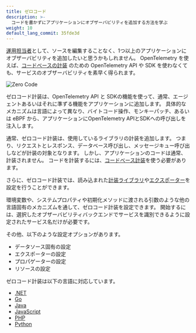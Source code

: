 ```yaml
---
title: ゼロコード
description: >-
  コードを書かずにアプリケーションにオブザーバビリティを追加する方法を学ぶ
weight: 10
default_lang_commit: 35fde3d
---
```


[運用担当者](/docs/getting-started/ops/)として、ソースを編集することなく、1つ以上のアプリケーションにオブザーバビリティを追加したいと思うかもしれません。
OpenTelemetry を使えば、[コードベースの計装](/docs/concepts/instrumentation/code-based) のための OpenTelemetry API や SDK を使わなくても、サービスのオブザーバビリティを素早く得られます。

![Zero Code](./zero-code.svg)

ゼロコード計装は、OpenTelemetry API と SDKの機能を使って、通常、エージェントあるいはそれに準ずる機能をアプリケーションに追加します。
具体的なメカニズムは言語によって異なり、バイトコード操作、モンキーパッチ、あるいは eBPF から、アプリケーションにOpenTelemetry APIとSDKへの呼び出しを注入します。

通常、ゼロコード計装は、使用しているライブラリの計装を追加します。
つまり、リクエストとレスポンス、データベース呼び出し、メッセージキュー呼び出しなどが計装の対象となります。
しかし、アプリケーションのコードは通常、計装されません。
コードを計装するには、[コードベース計装](/docs/concepts/instrumentation/code-based)を使う必要があります。

さらに、ゼロコード計装では、読み込まれた[計装ライブラリ](/docs/concepts/instrumentation/libraries)や[エクスポーター](/docs/concepts/components/#exporters)を設定を行うことができます。

環境変数や、システムプロパティや初期化メソッドに渡される引数のような他の言語固有のメカニズムを通して、ゼロコード計装を設定できます。
開始するには、選択したオブザーバビリティバックエンドでサービスを識別できるように設定されたサービス名だけが必要です。

その他、以下のような設定オプションがあります。

- データソース固有の設定
- エクスポーターの設定
- プロパゲーターの設定
- リソースの設定

ゼロコード計装は以下の言語に対応しています。

- [.NET](/docs/zero-code/dotnet/)
- [Go](/docs/zero-code/go)
- [Java](/docs/zero-code/java/)
- [JavaScript](/docs/zero-code/js/)
- [PHP](/docs/zero-code/php/)
- [Python](/docs/zero-code/python/)
